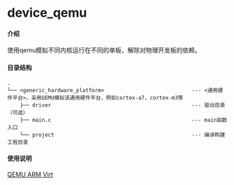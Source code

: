 # device_qemu

#### 介绍

使用qemu模拟不同内核运行在不同的单板，解除对物理开发板的依赖。

#### 目录结构

```
.
└── <generic_hardware_platform>                            --- <通用硬件平台>，采用QEMU模拟该通用硬件平台，例如cortex-a7，cortex-m3等
    ├── driver                                             --- 驱动目录（可选）
    ├── main.c                                             --- main函数入口
    └── project                                            --- 编译构建工程目录

```

#### 使用说明

[QEMU ARM Virt](https://gitee.com/openharmony/device_qemu/blob/master/arm/virt/README.md)

